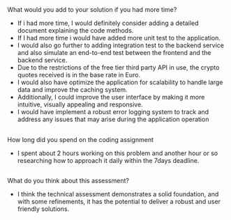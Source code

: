 ##
What would you add to your solution if you had more time?
- If i had  more time, I would definitely consider adding a detailed document explaining the code methods.
- If I had more time i would have added more unit test to the application.
- I would also go further to adding integration test to the backend service and also simulate an end-to-end test between the frontend and the backend service.
- Due to the restrictions of the free tier third party API in use, the crypto quotes received is in the base rate in Euro.
- I would also have optimize the application for scalability to handle large data and improve the caching system.
- Additionally, I could improve the user interface by making it more intuitive, visually appealing and responsive.
- I would have implement a robust error logging system to track and address any issues that may arise during the application operation

##
How long did you spend on the coding assignment
-  I spent about 2 hours working on this problem and another hour or so researching how to approach it daily within the 7days deadline.

##
What do you think about this assessment?
- I think the technical assessment demonstrates a solid foundation, and with some refinements, it has the potential to deliver a robust and user friendly solutions.
